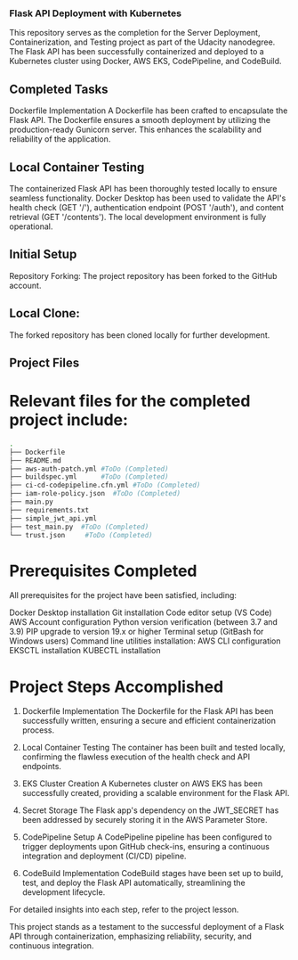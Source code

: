 ### Flask API Deployment with Kubernetes

This repository serves as the completion for the Server Deployment, Containerization, and Testing project as part of the Udacity nanodegree. The Flask API has been successfully containerized and deployed to a Kubernetes cluster using Docker, AWS EKS, CodePipeline, and CodeBuild.

## Completed Tasks

Dockerfile Implementation
A Dockerfile has been crafted to encapsulate the Flask API. The Dockerfile ensures a smooth deployment by utilizing the production-ready Gunicorn server. This enhances the scalability and reliability of the application.

## Local Container Testing

The containerized Flask API has been thoroughly tested locally to ensure seamless functionality. Docker Desktop has been used to validate the API's health check (GET '/'), authentication endpoint (POST '/auth'), and content retrieval (GET '/contents'). The local development environment is fully operational.

## Initial Setup

Repository Forking:
The project repository has been forked to the GitHub account.

## Local Clone:
The forked repository has been cloned locally for further development.

## Project Files
# Relevant files for the completed project include:

```bash
.
├── Dockerfile 
├── README.md
├── aws-auth-patch.yml #ToDo (Completed)
├── buildspec.yml      #ToDo (Completed)
├── ci-cd-codepipeline.cfn.yml #ToDo (Completed)
├── iam-role-policy.json  #ToDo (Completed)
├── main.py
├── requirements.txt
├── simple_jwt_api.yml
├── test_main.py  #ToDo (Completed)
└── trust.json     #ToDo (Completed)
```

# Prerequisites Completed
All prerequisites for the project have been satisfied, including:

Docker Desktop installation
Git installation
Code editor setup (VS Code)
AWS Account configuration
Python version verification (between 3.7 and 3.9)
PIP upgrade to version 19.x or higher
Terminal setup (GitBash for Windows users)
Command line utilities installation:
AWS CLI configuration
EKSCTL installation
KUBECTL installation

# Project Steps Accomplished

1. Dockerfile Implementation
The Dockerfile for the Flask API has been successfully written, ensuring a secure and efficient containerization process.

2. Local Container Testing
The container has been built and tested locally, confirming the flawless execution of the health check and API endpoints.

3. EKS Cluster Creation
A Kubernetes cluster on AWS EKS has been successfully created, providing a scalable environment for the Flask API.

4. Secret Storage
The Flask app's dependency on the JWT_SECRET has been addressed by securely storing it in the AWS Parameter Store.

5. CodePipeline Setup
A CodePipeline pipeline has been configured to trigger deployments upon GitHub check-ins, ensuring a continuous integration and deployment (CI/CD) pipeline.

6. CodeBuild Implementation
CodeBuild stages have been set up to build, test, and deploy the Flask API automatically, streamlining the development lifecycle.

For detailed insights into each step, refer to the project lesson.

This project stands as a testament to the successful deployment of a Flask API through containerization, emphasizing reliability, security, and continuous integration.

